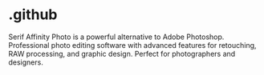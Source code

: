 # .github
Serif Affinity Photo is a powerful alternative to Adobe Photoshop. Professional photo editing software with advanced features for retouching, RAW processing, and graphic design. Perfect for photographers and designers.
